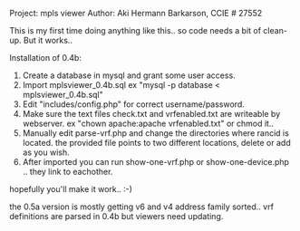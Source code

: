 Project: mpls viewer
Author: Aki Hermann Barkarson, CCIE # 27552

This is my first time doing anything like this.. so code needs a bit of clean-up. But it works..

Installation of 0.4b:

1) Create a database in mysql and grant some user access.
2) Import mplsviewer_0.4b.sql ex "mysql -p database < mplsviewer_0.4b.sql"
3) Edit "includes/config.php" for correct username/password.
3) Make sure the text files check.txt and vrfenabled.txt are writeable by webserver. ex "chown apache:apache vrfenabled.txt" or chmod it..
4) Manually edit parse-vrf.php and change the directories where rancid is located. the provided file points to two different locations, delete or add as you wish.
5) After imported you can run show-one-vrf.php or show-one-device.php .. they link to eachother.

hopefully you'll make it work.. :-)

the 0.5a version is mostly getting v6 and v4 address family sorted.. vrf definitions are parsed in 0.4b but viewers need updating.

